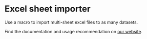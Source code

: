 # Excel sheet importer
Use a macro to import multi-sheet excel files to as many datasets.

Find the documentation and usage recommendation on [our website](https://www.dataiku.com/product/plugins/excel-sheet-importer.html).
